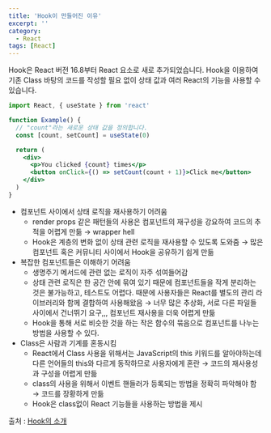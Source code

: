 ```yaml
---
title: 'Hook이 만들어진 이유'
excerpt: ''
category:
  - React
tags: [React]
---
```


Hook은 React 버전 16.8부터 React 요소로 새로 추가되었습니다. Hook을 이용하여 기존 Class 바탕의 코드를 작성할 필요 없이 상태 값과 여러 React의 기능을 사용할 수 있습니다.

```jsx
import React, { useState } from 'react'

function Example() {
  // "count"라는 새로운 상태 값을 정의합니다.
  const [count, setCount] = useState(0)

  return (
    <div>
      <p>You clicked {count} times</p>
      <button onClick={() => setCount(count + 1)}>Click me</button>
    </div>
  )
}
```

- 컴포넌트 사이에서 상태 로직을 재사용하기 어려움
  - render props 같은 패턴들의 사용은 컴포넌트의 재구성을 강요하여 코드의 추적을 어렵게 만듦 → wrapper hell
  - Hook은 계층의 변화 없이 상태 관련 로직을 재사용할 수 있도록 도와줌 → 많은 컴포넌트 혹은 커뮤니티 사이에서 Hook을 공유하기 쉽게 만듦
- 복잡한 컴포넌트들은 이해하기 어려움
  - 생명주기 메서드에 관련 없는 로직이 자주 섞여들어감
  - 상태 관련 로직은 한 공간 안에 묶여 있기 때문에 컴포넌트들을 작게 분리하는 것은 불가능하고, 테스트도 어렵다. 때문에 사용자들은 React를 별도의 관리 라이브러리와 함께 결합하여 사용해왔음 → 너무 많은 추상화, 서로 다른 파일들 사이에서 건너뛰기 요구,,, 컴포넌트 재사용을 더욱 어렵게 만듦
  - Hook을 통해 서로 비슷한 것을 하는 작은 함수의 묶음으로 컴포넌트를 나누는 방법을 사용할 수 있다.
- Class은 사람과 기계를 혼동시킴
  - React에서 Class 사용을 위해서는 JavaScript의 this 키워드를 알아야하는데 다른 언어들의 this와 다르게 동작하므로 사용자에게 혼란 → 코드의 재사용성과 구성을 어렵게 만듦
  - class의 사용을 위해서 이벤트 핸들러가 등록되는 방법을 정확히 파악해야 함 → 코드를 장황하게 만듦
  - Hook은 class없이 React 기능들을 사용하는 방법을 제시

출처 : [Hook의 소개](https://ko.reactjs.org/docs/hooks-intro.html)
